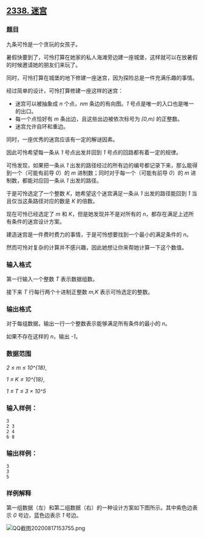 ## [2338. 迷宫](https://www.acwing.com/problem/content/2340/)

### 题目

九条可怜是一个贪玩的女孩子。

暑假快要到了，可怜打算在她家的私人海滩旁边建一座城堡，这样就可以在放暑假的时候邀请她的朋友们来玩了。

同时，可怜打算在城堡的地下修建一座迷宫，因为探险总是一件充满乐趣的事情。

经过简单的设计，可怜打算修建一座这样的迷宫：

- 迷宫可以被抽象成 *n* 个点，*nm* 条边的有向图。*1* 号点是唯一的入口也是唯一的出口。
- 每一个点恰好有 *m* 条出边，且这些出边被依次标号为 *[0,m)* 的正整数。
- 迷宫允许自环和重边。

同时，一座优秀的迷宫应该有一定的解谜因素。

因此可怜希望每一条从 *1* 号点出发并回到 *1* 号点的回路都有着一定的规律。

可怜发现，如果把一条从 *1* 出发的路径经过的所有边的编号都记录下来，那么能得到一个（可能有前导 *0*）的 *m* 进制数；同时对于每一个（可能有前导 *0*）的 *m* 进制数，都能对应回一条从 *1* 出发的路径。

于是可怜选定了一个整数 *K*，她希望这个迷宫满足一条从 *1* 出发的路径能回到 *1* 当且仅当这条路径对应的数是 *K* 的倍数。

现在可怜已经选定了 *m* 和 *K*，但是她发现并不是对所有的 *n*，都存在满足上述所有条件的迷宫设计方案。

建造迷宫是一件费时费力的事情，于是可怜想要找到一个最小的满足条件的 *n*。

然而可怜对复杂的计算并不感兴趣，因此她想让你来帮她计算一下这个数值。

### 输入格式

第一行输入一个整数 *T* 表示数据组数。

接下来 *T* 行每行两个十进制正整数 *m,K* 表示可怜选定的整数。

### 输出格式

对于每组数据，输出一行一个整数表示能够满足所有条件的最小的 *n*。

如果不存在这样的 *n*，输出 *-1*。

### 数据范围

*2 ≤ m ≤ 10^{18}*,

*1 ≤ K ≤ 10^{18}*,

*1 ≤ T ≤ 3 × 10^5*

### 输入样例：

```
3
2 3
2 4
6 8
```

### 输出样例：

```
3
3
5
```

### 样例解释

第一组数据（左）和第二组数据（右）的一种设计方案如下图所示。其中紫色边表示 *0* 号边，蓝色边表示 *1* 号边。

 ![QQ截图20200817153755.png](https://cdn.acwing.com/media/article/image/2020/08/17/19_a3f87e66e0-QQ截图20200817153755.png)

